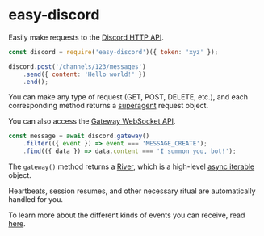 # easy-discord

Easily make requests to the [Discord HTTP API](https://discordapp.com/developers/docs/reference#http-api).

```js
const discord = require('easy-discord')({ token: 'xyz' });

discord.post('/channels/123/messages')
	.send({ content: 'Hello world!' })
	.end();
```

You can make any type of request (GET, POST, DELETE, etc.), and each corresponding method returns a [superagent](https://github.com/visionmedia/superagent) request object.

You can also access the [Gateway WebSocket API](https://discordapp.com/developers/docs/reference#gateway-websocket-api).

```js
const message = await discord.gateway()
	.filter(({ event }) => event === 'MESSAGE_CREATE');
	.find(({ data }) => data.content === 'I summon you, bot!');
```

The `gateway()` method returns a [River](https://github.com/JoshuaWise/wise-river), which is a high-level [async iterable](https://github.com/tc39/proposal-async-iteration) object.

Heartbeats, session resumes, and other necessary ritual are automatically handled for you.

To learn more about the different kinds of events you can receive, read [here](https://discordapp.com/developers/docs/topics/gateway#commands-and-events-gateway-events).
